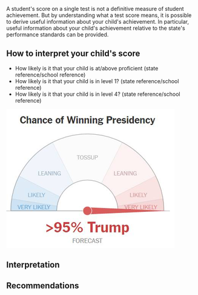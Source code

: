 A student's score on a single test is not a definitive measure of student achievement.
But by understanding what a test score means, it is possible to derive useful information 
about your child's achievement. In particular, useful information about your child's
achievement relative to the state's performance standards can be provided.

## How to interpret your child's score

* How likely is it that your child is at/above proficient (state reference/school reference)
* How likely is it that your child is in level 1? (state reference/school reference)
* How likely is it that your child is in level 4? (state reference/school reference)

![alt text](guage.jpg "Wiggly room guage")


## Interpretation


## Recommendations

